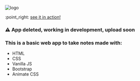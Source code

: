 
<img src="https://github.com/franncode/todo-webapp/blob/master/logo.png" alt="logo">
<p>:point_right: <a href="http://franncode.github.io/noteMe">see it in action!</a></p>


<h3>⚠️ App deleted, working in development, upload soon</h3>

<h3>This is a basic web app to take notes made with:</h3>
<ul>
  <li>HTML</li>
  <li>CSS</li>
  <li>Vanilla JS</li>
  <li>Bootstrap</li>
  <li>Animate CSS</li>
